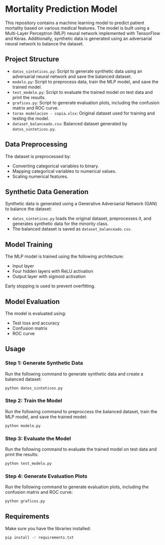 # Mortality Prediction Model

This repository contains a machine learning model to predict patient mortality based on various medical features. The model is built using a Multi-Layer Perceptron (MLP) neural network implemented with TensorFlow and Keras. Additionally, synthetic data is generated using an adversarial neural network to balance the dataset.

## Project Structure

- `datos_sinteticos.py`: Script to generate synthetic data using an adversarial neural network and save the balanced dataset.
- `modelo.py`: Script to preprocess data, train the MLP model, and save the trained model.
- `test_modelo.py`: Script to evaluate the trained model on test data and print the results.
- `graficos.py`: Script to generate evaluation plots, including the confusion matrix and ROC curve.
- `torax modelacion - copia.xlsx`: Original dataset used for training and testing the model.
- `dataset_balanceado.csv`: Balanced dataset generated by `datos_sinteticos.py`.

## Data Preprocessing

The dataset is preprocessed by:
- Converting categorical variables to binary.
- Mapping categorical variables to numerical values.
- Scaling numerical features.

## Synthetic Data Generation

Synthetic data is generated using a Generative Adversarial Network (GAN) to balance the dataset:
- `datos_sinteticos.py` loads the original dataset, preprocesses it, and generates synthetic data for the minority class.
- The balanced dataset is saved as `dataset_balanceado.csv`.

## Model Training

The MLP model is trained using the following architecture:
- Input layer
- Four hidden layers with ReLU activation
- Output layer with sigmoid activation

Early stopping is used to prevent overfitting.

## Model Evaluation

The model is evaluated using:
- Test loss and accuracy
- Confusion matrix
- ROC curve

## Usage

### Step 1: Generate Synthetic Data

Run the following command to generate synthetic data and create a balanced dataset:

```sh
python datos_sinteticos.py

```

### Step 2: Train the Model
Run the following command to preproccess the balanced dataset, train the MLP model, and save the trained model:

```sh
python modelo.py

```

### Step 3: Evaluate the Model
Run the following command to evaluate the trained model on test data and print the results:

```sh
python test_modelo.py

```

### Step 4: Generate Evaluation Plots
Run the following command to generate evaluation plots, including the confusion matrix and ROC curve:

```sh
python graficos.py

```

## Requirements

Make sure you have the libraries installed:

```sh
pip install -r requirements.txt

```

